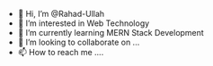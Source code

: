 - 👋 Hi, I’m @Rahad-Ullah
- 👀 I’m interested in Web Technology
- 🌱 I’m currently learning MERN Stack Development
- 💞️ I’m looking to collaborate on ...
- 📫 How to reach me ....

<!---
Rahad-Ullah/Rahad-Ullah is a ✨ special ✨ repository because its `README.md` (this file) appears on your GitHub profile.
You can click the Preview link to take a look at your changes.
--->
